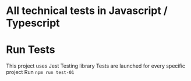 # All technical tests in Javascript / Typescript

# Run Tests
This project uses Jest Testing library
Tests are launched for every specific project
Run `npm run test-01 `
